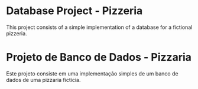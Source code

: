 # Database Project - Pizzeria

This project consists of a simple implementation of a database for a fictional pizzeria.

# Projeto de Banco de Dados - Pizzaria

Este projeto consiste em uma implementação simples de um banco de dados de uma pizzaria fictícia.
